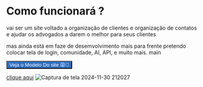 <h1>Como funcionará ?</h1>
<p>vai ser um site voltado a organização de clientes e organização de contatos  e ajudar os advogados a darem o melhor para seus clientes

mas ainda está em faze de desemvolvimento mais para frente pretendo colocar tela de login, comunidade, AI, API, e muito mais.
main</p>

<button width="300px" heigth="300px" style="background-color: #306EBF; color: #fff; ">Veja o Modelo Do site 😝🚀</button>


<a href="https://marleycastro.github.io/Site-Direiro-v0.1/">clique aqui</a>
![Captura de tela 2024-11-30 212027](https://github.com/user-attachments/assets/b28d664c-e8ac-4cb7-823c-7a6f5bcc49e9)
